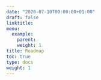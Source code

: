 ```yaml
---
date: "2020-07-10T00:00:00+01:00"
draft: false
linktitle: 
menu:
  example:
    parent: 
    weight: 1
title: Roadmap
toc: true
type: docs
weight: 1
---
```


